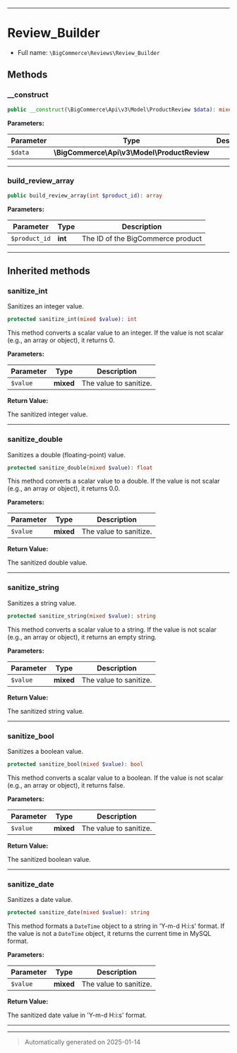***

# Review_Builder





* Full name: `\BigCommerce\Reviews\Review_Builder`




## Methods


### __construct



```php
public __construct(\BigCommerce\Api\v3\Model\ProductReview $data): mixed
```








**Parameters:**

| Parameter | Type | Description |
|-----------|------|-------------|
| `$data` | **\BigCommerce\Api\v3\Model\ProductReview** |  |





***

### build_review_array



```php
public build_review_array(int $product_id): array
```








**Parameters:**

| Parameter | Type | Description |
|-----------|------|-------------|
| `$product_id` | **int** | The ID of the BigCommerce product |





***


## Inherited methods


### sanitize_int

Sanitizes an integer value.

```php
protected sanitize_int(mixed $value): int
```

This method converts a scalar value to an integer. If the value is not
scalar (e.g., an array or object), it returns 0.






**Parameters:**

| Parameter | Type | Description |
|-----------|------|-------------|
| `$value` | **mixed** | The value to sanitize. |


**Return Value:**

The sanitized integer value.




***

### sanitize_double

Sanitizes a double (floating-point) value.

```php
protected sanitize_double(mixed $value): float
```

This method converts a scalar value to a double. If the value is not
scalar (e.g., an array or object), it returns 0.0.






**Parameters:**

| Parameter | Type | Description |
|-----------|------|-------------|
| `$value` | **mixed** | The value to sanitize. |


**Return Value:**

The sanitized double value.




***

### sanitize_string

Sanitizes a string value.

```php
protected sanitize_string(mixed $value): string
```

This method converts a scalar value to a string. If the value is not
scalar (e.g., an array or object), it returns an empty string.






**Parameters:**

| Parameter | Type | Description |
|-----------|------|-------------|
| `$value` | **mixed** | The value to sanitize. |


**Return Value:**

The sanitized string value.




***

### sanitize_bool

Sanitizes a boolean value.

```php
protected sanitize_bool(mixed $value): bool
```

This method converts a scalar value to a boolean. If the value is not
scalar (e.g., an array or object), it returns false.






**Parameters:**

| Parameter | Type | Description |
|-----------|------|-------------|
| `$value` | **mixed** | The value to sanitize. |


**Return Value:**

The sanitized boolean value.




***

### sanitize_date

Sanitizes a date value.

```php
protected sanitize_date(mixed $value): string
```

This method formats a `DateTime` object to a string in 'Y-m-d H:i:s' format.
If the value is not a `DateTime` object, it returns the current time in
MySQL format.






**Parameters:**

| Parameter | Type | Description |
|-----------|------|-------------|
| `$value` | **mixed** | The value to sanitize. |


**Return Value:**

The sanitized date value in 'Y-m-d H:i:s' format.




***


***
> Automatically generated on 2025-01-14
